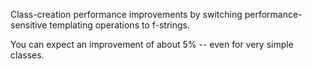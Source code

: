 Class-creation performance improvements by switching performance-sensitive templating operations to f-strings.

You can expect an improvement of about 5% -- even for very simple classes.
